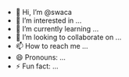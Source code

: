 - 👋 Hi, I’m @swaca
- 👀 I’m interested in ...
- 🌱 I’m currently learning ...
- 💞️ I’m looking to collaborate on ...
- 📫 How to reach me ...
- 😄 Pronouns: ...
- ⚡ Fun fact: ...

<!---
swaca/swaca is a ✨ special ✨ repository because its `README.md` (this file) appears on your GitHub profile.
You can click the Preview link to take a look at your changes.
--->
